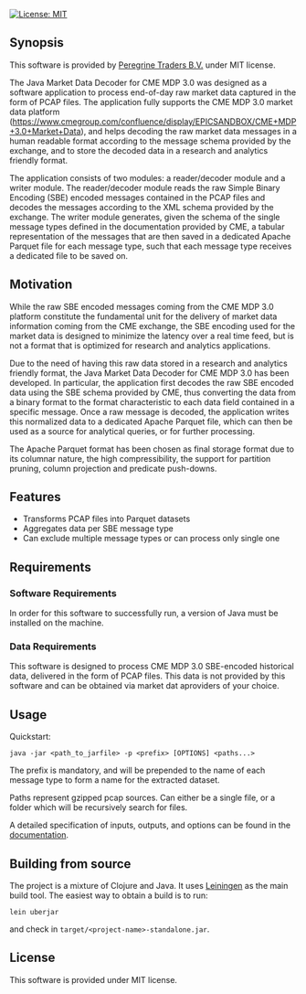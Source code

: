 [![License: MIT](https://img.shields.io/badge/License-MIT-blue.svg)](https://opensource.org/licenses/MIT)

## Synopsis
This software is provided by [Peregrine Traders B.V.](https://www.peregrinetraders.com) under MIT license.

The Java Market Data Decoder for CME MDP 3.0 was designed as a software application to process end-of-day raw market data captured in the form of PCAP files. The application fully supports the CME MDP 3.0 market data platform (https://www.cmegroup.com/confluence/display/EPICSANDBOX/CME+MDP+3.0+Market+Data), and helps decoding the raw market data messages in a human readable format according to the message schema provided by the exchange, and to store the decoded data in a research and analytics friendly format. 

The application consists of two modules: a reader/decoder module and a writer module. The reader/decoder module reads the raw Simple Binary Encoding (SBE) encoded messages contained in the PCAP files and decodes the messages according to the XML schema provided by the exchange. The writer module generates, given the schema of the single message types defined in the documentation provided by CME, a tabular representation of the messages that are then saved in a dedicated Apache Parquet file for each message type, such that each message type receives a dedicated file to be saved on.



## Motivation

While the raw SBE encoded messages coming from the CME MDP 3.0 platform constitute the fundamental unit for the delivery of market data information coming from the CME exchange, the SBE encoding used for the market data is designed to minimize the latency over a real time feed, but is not a format that is optimized for research and analytics applications. 

Due to the need of having this raw data stored in a research and analytics friendly format, the Java Market Data Decoder for CME MDP 3.0 has been developed. In particular, the application first decodes the raw SBE encoded data using the SBE schema provided by CME, thus converting the data from a binary format to the format characteristic to each data field contained in a specific message. Once a raw message is decoded, the application writes this normalized data to a dedicated Apache Parquet file, which can then be used as a source for analytical queries, or for further processing. 

The Apache Parquet format has been chosen as final storage format due to its columnar nature, the high compressibility, the support for partition pruning, column projection and predicate push-downs.



## Features 

* Transforms PCAP files into Parquet datasets
* Aggregates data per SBE message type
* Can exclude multiple message types or can process only single one

## Requirements 

### Software Requirements 

In order for this software to successfully run, a version of Java must be installed on the machine. 

### Data Requirements 

This software is designed to process CME MDP 3.0 SBE-encoded historical data, delivered in the form of PCAP files. This data is not provided by this software and can be obtained via market dat aproviders of your choice.



## Usage

Quickstart:

```
java -jar <path_to_jarfile> -p <prefix> [OPTIONS] <paths...>
```
The prefix is mandatory, and will be prepended to the name of each message type to form a name for the extracted dataset.

Paths represent gzipped pcap sources. Can either be a single file, or a folder which will be recursively search for files.

A detailed specification of inputs, outputs, and options can be found in the [documentation](doc/intro.md).


## Building from source
The project is a mixture of Clojure and Java. It uses [Leiningen](https://leiningen.org) as the main build tool.
The easiest way to obtain a build is to run:
```
lein uberjar
```
and check in ```target/<project-name>-standalone.jar```.

## License
This software is provided under MIT license.
